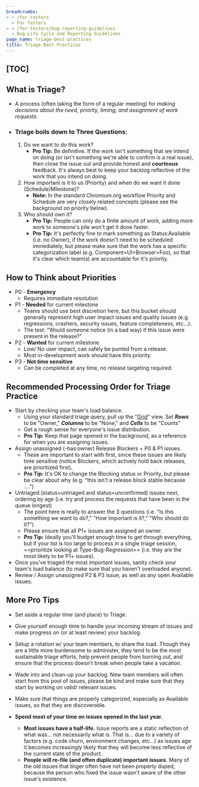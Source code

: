 ```yaml
---
breadcrumbs:
- - /for-testers
  - For Testers
- - /for-testers/bug-reporting-guidelines
  - Bug Life Cycle and Reporting Guidelines
page_name: triage-best-practices
title: Triage Best Practices
---
```


## [TOC]

## **What is Triage?**

*   A process (often taking the form of a regular meeting) for *making
            decisions about the need, priority, timing, and assignment of work
            requests*.

*   ### Triage boils down to Three Questions:

    1.  Do we want to do this work?
        *   **Pro Tip:** Be definitive. If the work isn't something that
                    we intend on doing (or isn't something we're able to confirm
                    is a real issue), then close the issue out and provide
                    honest and ***courteous*** feedback. It's always best to
                    keep your backlog reflective of the work that you intend on
                    doing.
    2.  How important is it to us (Priority) and when do we want it done
                (Schedule/Milestone)?
        *   **Note:** In the standard Chromium.org workflow Priority and
                    Schedule are very closely related concepts (please see the
                    background on priority below).
    3.  Who should own it?
        *   **Pro Tip:** People can only do a finite amount of work,
                    adding more work to someone's pile won't get it done faster.
        *   **Pro Tip:** It's perfectly fine to mark something as
                    Status:Available (i.e. no Owner), if the work doesn't need
                    to be scheduled immediately, but please make sure that the
                    work has a specific categorization label (e.g.
                    Component=UI&gt;Browser&gt;Foo), so that it's clear which
                    team(s) are accountable for it's priority.

## How to Think about Priorities

*   P0 - **Emergency**
    *   Requires immediate resolution
*   P1 - **Needed** for current milestone
    *   Teams should use best discretion here, but this bucket should
                generally represent high user impact issues and quality issues
                (e.g. regressions, crashers, security issues, feature
                completeness, etc...).
    *   The test: "Would someone notice (in a bad way) if this issue
                were present in the release?"
*   P2 - **Wanted** for current milestone
    *   Low/ No user impact, can safely be punted from a release.
    *   Most in-development work should have this priority.
*   P3 - **Not time sensitive**
    *   Can be completed at any time, no release targeting required.

## **Recommended Processing Order for Triage Practice**

*   Start by checking your team's load balance.
    *   Using your standard triage query, pull up the
                "[Grid](https://bugs.chromium.org/p/chromium/issues/list?can=2&q=&colspec=ID+Pri+M+Stars+ReleaseBlock+Cr+Status+Owner+Summary+OS+Modified&groupby=&sort=&x=m&y=releaseblock&cells=tiles&mode=grid)"
                view. Set ***Rows*** to be "Owner," ***Columns*** to be "None,"
                and ***Cells*** to be "Counts"
    *   Get a rough sense for everyone's issue distribution.
    *   **Pro Tip:** Keep that page opened in the background, as a
                reference for when you are assigning issues.
*   Assign unassigned (-has:owner) Release Blockers + P0 & P1 issues.
    *   These are important to start with first, since these issues are
                likely time sensitive (notice Blockers, which actively hold back
                releases, are prioritized first).
    *   **Pro Tip:** It's OK to change the Blocking status or Priority,
                but please be clear about why (e.g. "this isn't a release block
                stable because ....")
*   Untriaged (status=untriaged and status=unconfirmed) issues next,
            ordering by age (i.e. try and process the requests that have been in
            the queue longest)
    *   The point here is really to answer the 3 questions (i.e. "Is
                this something we want to do?," "How important is it?," "Who
                should do it?")
    *   Please ensure that all P1+ issues are assigned an owner.
    *   **Pro Tip:** Ideally you'll budget enough time to get through
                everything, but if your list is too large to process in a single
                triage session, ==prioritize looking at Type-Bug-Regression==
                (i.e. they are the most likely to be P1+ issues).
*   Once you've triaged the most important issues, sanity check your
            team's load balance (to make sure that you haven't overloaded
            anyone).
*   Review / Assign unassigned P2 & P3 issue, as well as any open
            Available issues.

## More Pro Tips

*   Set aside a regular time (and place) to Triage.
*   Give yourself enough time to handle your incoming stream of issues
            and make progress on (or at least review) your backlog.
*   Setup a rotation w/ your team members, to share the load. Though
            they are a little more burdensome to administer, they tend to be the
            most sustainable triage efforts, help prevent people from burning
            out, and ensure that the process doesn't break when people take a
            vacation.
*   Wade into and clean-up your backlog. New team members will often
            start from this pool of issues, please be kind and make sure that
            they start by working on valid/ relevant issues.
*   Make sure that things are properly categorized, especially as
            Available issues, so that they are discoverable.

*   **Spend most of your time on issues opened in the last year.**
    *   **Most issues have a half-life.** Issue reports are a static
                reflection of what was... not necessarily what is. That is...
                due to a variety of factors (e.g. code churn, environment
                changes, etc...) as issues age it becomes increasingly likely
                that they will become less reflective of the current state of
                the product.
    *   **People will re-file (and often duplicate) important issues.**
                Many of the old issues that linger often have not been properly
                duped, because the person who fixed the issue wasn't aware of
                the other issue's existence.